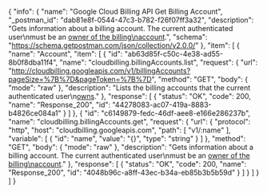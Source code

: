 {
  "info": {
    "name": "Google Cloud Billing API Get Billing Account",
    "_postman_id": "dab81e8f-0544-47c3-b782-f26f07ff3a32",
    "description": "Gets information about a billing account. The current authenticated user\nmust be an [owner of the billing\naccount](https://support.google.com/cloud/answer/4430947).",
    "schema": "https://schema.getpostman.com/json/collection/v2.0.0/"
  },
  "item": [
    {
      "name": "Account",
      "item": [
        {
          "id": "ab63d85f-c50c-4e38-ad55-8b0f8dba11f4",
          "name": "cloudbilling.billingAccounts.list",
          "request": {
            "url": "http://cloudbilling.googleapis.com/v1/billingAccounts?pageSize=%7B%7D&pageToken=%7B%7D",
            "method": "GET",
            "body": {
              "mode": "raw"
            },
            "description": "Lists the billing accounts that the current authenticated user\n[owns](https://support.google.com/cloud/answer/4430947)."
          },
          "response": [
            {
              "status": "OK",
              "code": 200,
              "name": "Response_200",
              "id": "44278083-ac07-419a-8883-b4826ce084a1"
            }
          ]
        },
        {
          "id": "c6149879-fedc-46df-aee8-e166e286237b",
          "name": "cloudbilling.billingAccounts.get",
          "request": {
            "url": {
              "protocol": "http",
              "host": "cloudbilling.googleapis.com",
              "path": [
                "v1/:name"
              ],
              "variable": [
                {
                  "id": "name",
                  "value": "{}",
                  "type": "string"
                }
              ]
            },
            "method": "GET",
            "body": {
              "mode": "raw"
            },
            "description": "Gets information about a billing account. The current authenticated user\nmust be an [owner of the billing\naccount](https://support.google.com/cloud/answer/4430947)."
          },
          "response": [
            {
              "status": "OK",
              "code": 200,
              "name": "Response_200",
              "id": "4048b96c-a8ff-43ec-b34a-eb85b3b5b59d"
            }
          ]
        }
      ]
    }
  ]
}